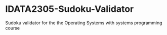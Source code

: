 # IDATA2305-Sudoku-Validator
Sudoku validator for the the Operating Systems with systems programming course
